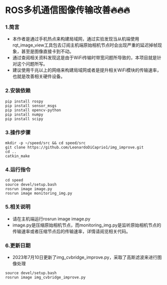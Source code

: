 # ROS多机通信图像传输改善:fire::fire::fire:
### 1.简言
- 本作者是通过手机热点来构建局域网，通过实验发现当从机端使用rqt_image_view工具包去订阅主机端原始相机节点时会出现严重的延迟掉帧现象，甚至是图像直接卡到不动。
- 通过查阅相关资料发现这是由于WiFi传输时带宽问题所导致的，本项目就是针对这个问题所写。
- 建议使用千兆以上的网络来构建局域网或者是提升相关WiFi模块的传输速率，也就是改善相关硬件设备。
### 2.安装依赖
```
pip install rospy
pip install sensor_msgs
pip install opencv-python
pip install numpy
pip install scipy
```
### 3.操作步骤
```
mkdir -p ~/speed/src && cd speed/src
git clone https://github.com/LeonardoDiCaprio1/img_improve.git
cd ..
catkin_make
```
### 4.运行指令
```
cd speed 
source devel/setup.bash
rosrun image image.py
rosrun image monitoring_img.py
```
### 5.相关说明
- 请在主机端运行rosrun image image.py
- image.py是压缩原始相机节点，而monitoring_img.py是监听原始相机节点的传输速率或者压缩节点后的传输速率，详情请阅览相关代码。
### 6.更新日期
- 2023年7月10日更新了img_cvbridge_improve.py，采取了高斯滤波来进行图像处理
```
source devel/setup.bash
rosrun image img_cvbridge_improve.py
```
